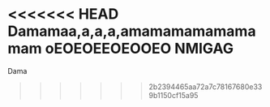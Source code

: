 <<<<<<< HEAD
Damamaa,a,a,a,amamamamamamamam oEOEOEEOEOOEO NMIGAG
=======
Dama
>>>>>>> 2b2394465aa72a7c78167680e339b1150cf15a95
